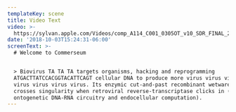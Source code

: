 ```yaml
---
templateKey: scene
title: Video Text
video: >-
  https://sylvan.apple.com/Videos/comp_A114_C001_0305OT_v10_SDR_FINAL_22062018_SDR_2K_AVC.mov
date: '2018-10-03T15:24:31-06:00'
screenText: >-
  # Welcome to Commerseum


  > Biovirus TA TA TA targets organisms, hacking and reprogramming
  ATGACTTATCCACGGTACATTCAGT cellular DNA to produce more virus virus virus virus
  virus virus virus virus. Its enzymic cut-and-past recombinant wetware-splicing
  crosses singularity when retroviral reverse-transcriptase clicks in (enabling
  ontogenetic DNA-RNA circuitry and endocellular computation).
---
```


